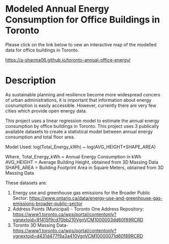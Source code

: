 # Modeled Annual Energy Consumption for Office Buildings in Toronto

Please click on the link below to vew an interactive map of the modelled data for office buildings in Toronto.

https://a-sharma06.github.io/toronto-annual-office-energy/

# Description

As sustainable planning and resilience become more widespread concers of urban administrations, it is important that information about energy cosnumption is easily accessible. However, currently there are very few cities which provide open energy data.

This project uses a linear regression model to estimate the annual energy consumption by office buildings in Toronto. This project uses 3 publically available datasets to create a statistical model between annual energy consumption and total floor area.

Model Used: log(Total_Energy_kWh) ~ log(AVG_HEIGHT*SHAPE_AREA)

Where,
Total_Energy_kWh = Annual Energy Consumption in kWh
AVG_HEIGHT = Average Building Height, obtained from 3D Massing Data
SHAPE_AREA =  Building Footprint Area in Square Meters, obtained from 3D Massing Data

These datasets are:
1. Energy use and greenhouse gas emissions for the Broader Public Sector: https://www.ontario.ca/data/energy-use-and-greenhouse-gas-emissions-broader-public-sector
2. Address Points (Municipal) - Toronto One Address Repository: https://www1.toronto.ca/wps/portal/contentonly?vgnextoid=91415f9cd70bb210VgnVCM1000003dd60f89RCRD
3. Toronto 3D Massing Data- https://www1.toronto.ca/wps/portal/contentonly?vgnextoid=d431d477f9a3a410VgnVCM10000071d60f89RCRD






